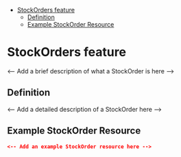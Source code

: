 <!-- START doctoc generated TOC please keep comment here to allow auto update -->
<!-- DON'T EDIT THIS SECTION, INSTEAD RE-RUN doctoc TO UPDATE -->

- [StockOrders feature](#stockorders-feature)
  - [Definition](#definition)
  - [Example StockOrder Resource](#example-stockorder-resource)

<!-- END doctoc generated TOC please keep comment here to allow auto update -->

# StockOrders feature

<-- Add a brief description of what a StockOrder is here -->

## Definition

<-- Add a detailed description of a StockOrder here -->

## Example StockOrder Resource

```json
<-- Add an example StockOrder resource here -->
```
